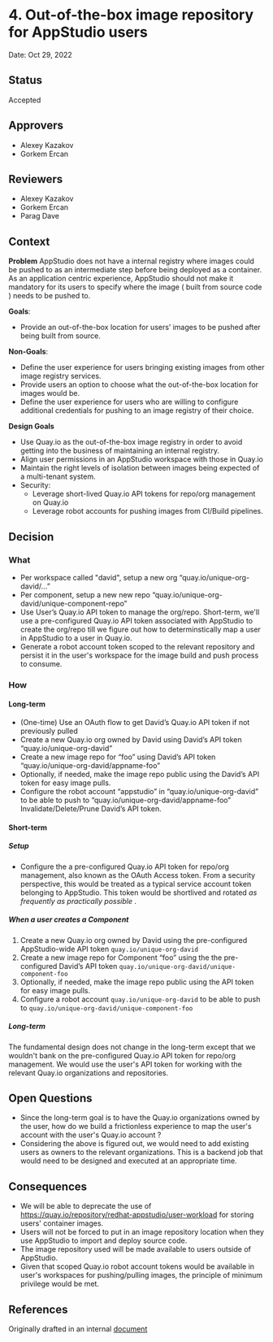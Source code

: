 # 4. Out-of-the-box image repository for AppStudio users 

Date: Oct 29, 2022 

## Status

Accepted

## Approvers

* Alexey Kazakov
* Gorkem Ercan

## Reviewers

* Alexey Kazakov
* Gorkem Ercan
* Parag Dave


## Context

**Problem**
AppStudio does not have a internal registry where images could be pushed to as an intermediate step before being deployed as a container.
As an application centric experience, AppStudio should not make it mandatory for its users to specify where the image ( built from source code ) needs
to be pushed to.


**Goals**: 
* Provide an out-of-the-box location for users’ images to be pushed after being built from source.


**Non-Goals**: 
* Define the user experience for users bringing existing images from other image registry services.
* Provide users an option to choose what the out-of-the-box location for images would be. 
* Define the user experience for users who are willing to configure additional credentials for pushing to an image registry of their choice.

**Design Goals**
* Use Quay.io as the out-of-the-box image registry in order to avoid getting into the business of maintaining an internal registry.
* Align user permissions in an AppStudio workspace with those in Quay.io
* Maintain the right levels of isolation between images being expected of a multi-tenant system.
* Security:
  * Leverage short-lived Quay.io API tokens for repo/org management on Quay.io
  * Leverage robot accounts for pushing images from CI/Build pipelines.



## Decision

### What

* Per workspace called "david", setup a new org “quay.io/unique-org-david/…”
* Per component, setup a new new repo “quay.io/unique-org-david/unique-component-repo”
* Use User’s Quay.io API token to manage the org/repo. Short-term, we'll use a pre-configured Quay.io API token associated with AppStudio to create the org/repo till we 
 figure out how to determinstically map a user in AppStudio to a user in Quay.io.
* Generate a robot account token scoped to the relevant repository and persist it in the user's workspace for the image build and push process to consume.


### How

#### Long-term
* (One-time) Use an OAuth flow to get David’s Quay.io API token if not previously pulled
* Create a new Quay.io org owned by David using David’s API token “quay.io/unique-org-david”
* Create a new image repo for “foo” using David’s API token “quay.io/unique-org-david/appname-foo”
* Optionally, if needed, make the image repo public using the David’s API token for easy image pulls.
* Configure the robot account “appstudio” in “quay.io/unique-org-david” to be able to push to “quay.io/unique-org-david/appname-foo” Invalidate/Delete/Prune David’s API token. 


#### Short-term

##### Setup
* Configure the a pre-configured Quay.io API token for repo/org management, also known as the OAuth Access token. From a security perspective, this would be treated as a typical service account token
  belonging to AppStudio. This token would be shortlived and rotated *as frequently as practically possible*  .

##### When a user creates a Component
1. Create a new Quay.io org owned by David using the pre-configured AppStudio-wide API token `quay.io/unique-org-david`
2. Create a new image repo for Component “foo” using the the pre-configured David’s API token `quay.io/unique-org-david/unique-component-foo`
3. Optionally, if needed, make the image repo public using the API token for easy image pulls.
4. Configure a robot account  `quay.io/unique-org-david` to be able to push to `quay.io/unique-org-david/unique-component-foo`


##### Long-term

The fundamental design does not change in the long-term except that we wouldn't bank on the pre-configured Quay.io API token for repo/org management.
We would use the user's API token for working with the relevant Quay.io organizations and repositories.


## Open Questions

- Since the long-term goal is to have the Quay.io organizations owned by the user, how do we build a frictionless experience to map the user's 
  account with the user's Quay.io account ?
- Considering the above is figured out, we would need to add existing users as owners to the relevant organizations. This is a backend job that 
  would need to be designed and executed at an appropriate time.



## Consequences

- We will be able to deprecate the use of https://quay.io/repository/redhat-appstudio/user-workload for storing users' container images.
- Users will not be forced to put in an image repository location when they use AppStudio to import and deploy source code.
- The image repository used will be made available to users outside of AppStudio.
- Given that scoped Quay.io robot account tokens would be available in user's workspaces for pushing/pulling images, the principle of minimum privilege
  would be met.

## References

Originally drafted in an internal [document](https://docs.google.com/document/d/1KcXWZ8VGUg_iR0RjdGuDYedP8ZW63XCgF26KZUNgpeQ/edit)
